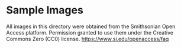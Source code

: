 # Sample Images

All images in this directory were obtained from the Smithsonian Open Access platform.
Permission granted to use them under the Creative Commons Zero (CC0) license.
https://www.si.edu/openaccess/faq
